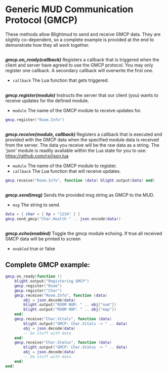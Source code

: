 # Generic MUD Communication Protocol (GMCP)

These methods allow Blightmud to send and receive GMCP data. They are slightly
co-dependent, so a complete example is provided at the end to demonstrate
how they all work together.

##

***gmcp.on_ready(callback)***
Registers a callback that is triggered when the client and server have agreed
to use the GMCP protocol.
You may only register one callback. A secondary callback will
overwrite the first one.

- `callback`   The Lua function that gets triggered.

##

***gmcp.register(module)***
Instructs the server that our client (you) wants to receive updates for
the defined module.

- `module`  The name of the GMCP module to receive updates for.

```lua
gmcp.register("Room.Info")
```

##

***gmcp.receive(module, callback)***
Registers a callback that is executed and provided with the GMCP data when
the specified module data is received from the server. The data you receive
will be the raw data as a string. The 'json' module is readily available
within the Lua state for you to use: https://github.com/rxi/json.lua

- `module`   The name of the GMCP module to register.
- `callback` The Lua function that will receive <module> updates.

```lua
gmcp.receive("Room.Info", function (data) blight.output(data) end)
```

##

***gmcp.send(msg)***
Sends the provided msg string as GMCP to the MUD.

- `msg`   The string to send.

```lua
data = { char = { hp = "1234" } }
gmcp.send_gmcp("Char.Health " .. json.encode(data))
```

##

***gmcp.echo(enabled)***
Toggle the gmcp module echoing. If true all received GMCP data will be printed
to screen

- `enabled`   true or false

## Complete GMCP example: 

```lua
gmcp.on_ready(function ()
    blight.output("Registering GMCP")
    gmcp.register("Room")
    gmcp.register("Char")
    gmcp.receive("Room.Info", function (data)
        obj = json.decode(data)
        blight.output("ROOM NUM: " .. obj["num"])
        blight.output("ROOM MAP: " .. obj["map"])
    end)
    gmcp.receive("Char.Vitals", function (data)
        blight.output("GMCP: Char.Vitals -> " .. data)
        obj = json.decode(data)
        -- Do stuff with data
    end)
    gmcp.receive("Char.Status", function (data)
        blight.output("GMCP: Char.Status -> " .. data)
        obj = json.decode(data)
        -- Do stuff with data
    end)
end)
```

